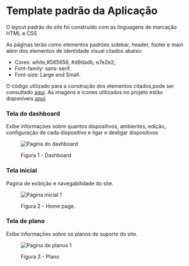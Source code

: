 # Template padrão da Aplicação

O layout padrão do site foi construído com as linguagens de marcação HTML e CSS

As páginas terão como elementos padrões sidebar, header, footer e main além dos elementos de identidade visual citados abaixo:

<ul>
<li>Cores: white,#565656, #d9dadb, e7e2e2;</li>
<li>Font-family: sans-serif.</li>
<li>Font-size: Large and Small. </li>
</ul>

O código utilizado para a construção dos elementos citados,pode ser consultado <a href="https://github.com/ICEI-PUC-Minas-PMV-ADS/pmv-ads-2024-1-e1-proj-web-t10-pmv-ads-2024-1-e1-proj-iot-unity/blob/main/codigo-fonte/variaveis.css">aqui</a>. As imagens e ícones utilizados no projeto estão disponíveis <a href="https://github.com/ICEI-PUC-Minas-PMV-ADS/pmv-ads-2024-1-e1-proj-web-t10-pmv-ads-2024-1-e1-proj-iot-unity/tree/main/codigo-fonte/src/imagens">aqui</a>.

<h3><b>Tela do dashboard</b></h3>
<p>Exibe informações sobre quantos dispositivos, ambientes, edição, configuração de cada dispositivo e ligar e desligar dispositivos</p>
<figure>
  
![Pagina do dashboard](https://github.com/ICEI-PUC-Minas-PMV-ADS/pmv-ads-2024-1-e1-proj-web-t10-pmv-ads-2024-1-e1-proj-iot-unity/assets/165733363/3bfcbdc6-18ca-4dcb-ba2b-deabea22dd34)

  <figcaption> Figura 1 - Dashboard
</figure>

<h3><b>Tela inicial</b></h3>
<p>Pagina de exibição e navegabilidade do site.</p>
<figure>
  
![Pagina inicial 1](https://github.com/ICEI-PUC-Minas-PMV-ADS/pmv-ads-2024-1-e1-proj-web-t10-pmv-ads-2024-1-e1-proj-iot-unity/assets/165733363/981347bd-a001-4633-a86b-b8eef3e5e0bb)

  <figcaption> Figura 2 - Home page.
</figure>

<h3><b>Tela de plano</b></h3>
<p>Exibe informações sobre os planos de suporte do site.</p>
<figure>
  
![Pagina de planos 1](https://github.com/ICEI-PUC-Minas-PMV-ADS/pmv-ads-2024-1-e1-proj-web-t10-pmv-ads-2024-1-e1-proj-iot-unity/assets/165733363/d094c448-f441-4c37-9f20-94ec301cd98d)

  <figcaption> Figura 3 - Plano
</figure>
